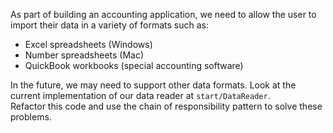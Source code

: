 As part of building an accounting application, we need to allow the user to import their data in a variety of formats such as: 
- Excel spreadsheets (Windows)
- Number spreadsheets (Mac)
- QuickBook workbooks (special accounting software) 

In the future, we may need to support other data formats. Look at the current implementation of our data reader at `start/DataReader`.  
Refactor this code and use the chain of responsibility pattern to solve these problems.